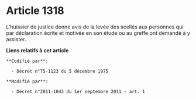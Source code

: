 # Article 1318

L'huissier de justice donne avis de la levée des scellés aux personnes qui par déclaration écrite et motivée en son étude ou
au greffe ont demandé à y assister.

**Liens relatifs à cet article**

	**Codifié par**:

	  - Décret n°75-1123 du 5 décembre 1975

	**Modifié par**:

	  - Décret n°2011-1043 du 1er septembre 2011 - art. 1
